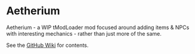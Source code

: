 # Aetherium
Aetherium - a WIP tModLoader mod focused around adding items &amp; NPCs with interesting mechanics - rather than just more of the same.

See the [GitHub Wiki](https://github.com/TomasBorsje/Aetherium/wiki) for contents.
